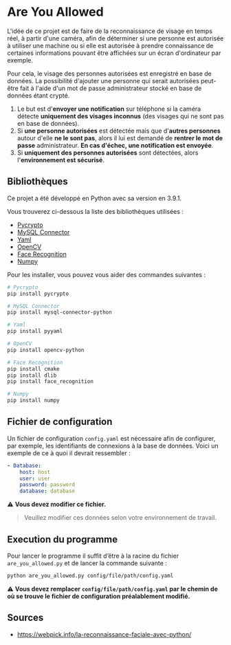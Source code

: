 # Are You Allowed

L'idée de ce projet est de faire de la reconnaissance de visage en temps réel, à partir d'une caméra, afin de déterminer si une personne est autorisée à utiliser une machine ou si elle est autorisée à prendre connaissance de certaines informations pouvant être affichées sur un écran d'ordinateur par exemple.

Pour cela, le visage des personnes autorisées est enregistré en base de données.
La possibilité d'ajouter une personne qui serait autorisées peut-être fait à l'aide d'un mot de passe administrateur stocké en base de données étant crypté.

1. Le but est d'**envoyer une notification** sur téléphone si la caméra détecte **uniquement des visages inconnus** (des visages qui ne sont pas en base de données).
2. Si **une personne autorisées** est détectée mais que d'**autres personnes** autour d'elle **ne le sont pas**, alors il lui est demandé de **rentrer le mot de passe** administrateur. **En cas d'échec, une notification est envoyée**.
3. Si **uniquement des personnes autorisées** sont détectées, alors l'**environnement est sécurisé**.

## Bibliothèques

Ce projet a été développé en Python avec sa version en 3.9.1.

Vous trouverez ci-dessous la liste des bibliothèques utilisées :
- [Pycrypto](https://www.dlitz.net/software/pycrypto/)
- [MySQL Connector](https://dev.mysql.com/doc/connector-python/en/)
- [Yaml](https://pyyaml.org/wiki/PyYAMLDocumentation)
- [OpenCV](https://github.com/opencv/opencv-python)
- [Face Recognition](https://github.com/ageitgey/face_recognition)
- [Numpy](https://numpy.org/)

Pour les installer, vous pouvez vous aider des commandes suivantes :

```bash
# Pycrypto
pip install pycrypto

# MySQL Connector
pip install mysql-connector-python

# Yaml
pip install pyyaml

# OpenCV
pip install opencv-python

# Face Recognition
pip install cmake
pip install dlib
pip install face_recognition

# Numpy
pip install numpy
```
## Fichier de configuration

Un fichier de configuration `config.yaml` est nécessaire afin de configurer, par exemple, les identifiants de connexions à la base de données.
Voici un exemple de ce à quoi il devrait ressembler :

```yaml
- Database:
    host: host
    user: user
    password: password
    database: database
```
:warning: **Vous devez modifier ce fichier.**
> Veuillez modifier ces données selon votre environnement de travail.

## Execution du programme
Pour lancer le programme il suffit d’être à la racine du fichier `are_you_allowed.py` et de lancer la
commande suivante :
```bash
python are_you_allowed.py config/file/path/config.yaml
```

:warning: **Vous devez remplacer `config/file/path/config.yaml` par le chemin de où se trouve le fichier de configuration préalablement modifié.**

## Sources
- https://webpick.info/la-reconnaissance-faciale-avec-python/